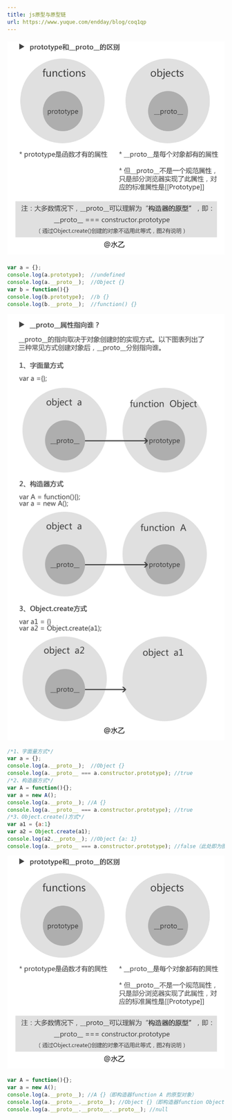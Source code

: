 ```yaml
---
title: js原型与原型链
url: https://www.yuque.com/endday/blog/coq1qp
---
```


<a name="MPoM2"></a>

#### ![39025547-51be867a-447a-11e8-86c1-d2bfb8380c57.png](..\\..\assets\coq1qp\1558277279338-10ff9d70-6069-4fcc-9b0c-f8b5e124e89c.png)

```javascript
var a = {};
console.log(a.prototype);  //undefined
console.log(a.__proto__);  //Object {}
var b = function(){}
console.log(b.prototype);  //b {}
console.log(b.__proto__);  //function() {}
```

![39025631-e8f911cc-447a-11e8-9b79-b08ba556771b.png](..\\..\assets\coq1qp\1558277441453-5f0274ad-e7ca-4b29-a75f-00377305936e.png)

```javascript
/*1、字面量方式*/
var a = {};
console.log(a.__proto__);  //Object {}
console.log(a.__proto__ === a.constructor.prototype); //true
/*2、构造器方式*/
var A = function(){};
var a = new A();
console.log(a.__proto__); //A {}
console.log(a.__proto__ === a.constructor.prototype); //true
/*3、Object.create()方式*/
var a1 = {a:1}
var a2 = Object.create(a1);
console.log(a2.__proto__); //Object {a: 1}
console.log(a.__proto__ === a.constructor.prototype); //false（此处即为图1中的例外情况）
```

![39025547-51be867a-447a-11e8-86c1-d2bfb8380c57.png](..\\..\assets\coq1qp\1558277449440-22aab100-097a-4164-bc29-a93b99be09fd.png)

```javascript
var A = function(){};
var a = new A();
console.log(a.__proto__); //A {}（即构造器function A 的原型对象）
console.log(a.__proto__.__proto__); //Object {}（即构造器function Object 的原型对象）
console.log(a.__proto__.__proto__.__proto__); //null
```
